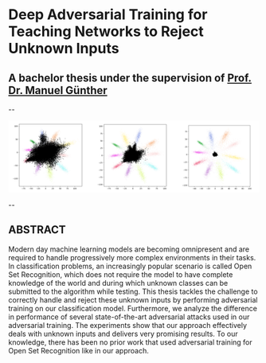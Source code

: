 # Deep Adversarial Training for Teaching Networks to Reject Unknown Inputs

## A bachelor thesis under the supervision of [Prof. Dr. Manuel Günther](https://github.com/siebenkopf)

--

![](./images/flowers.PNG)

--

## ABSTRACT

Modern day machine learning models are becoming omnipresent 
and are required to handle progressively more complex 
environments in their tasks. In classification problems, 
an increasingly popular scenario is called Open Set 
Recognition, which does not require the model to have 
complete knowledge of the world and during which unknown 
classes can be submitted to the algorithm while testing. 
This thesis tackles the challenge to correctly handle and 
reject these unknown inputs by performing adversarial 
training on our classification model. Furthermore, 
we analyze the difference in performance of several 
state-of-the-art adversarial attacks used in our 
adversarial training. The experiments show that our 
approach effectively deals with unknown inputs and 
delivers very promising results. To our knowledge, 
there has been no prior work that used adversarial 
training for Open Set Recognition like in our approach.